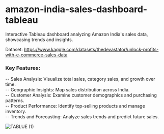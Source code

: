 # amazon-india-sales-dashboard-tableau
 Interactive Tableau dashboard analyzing Amazon India's sales data, showcasing trends and insights.

Dataset: https://www.kaggle.com/datasets/thedevastator/unlock-profits-with-e-commerce-sales-data


### Key Features:

-- Sales Analysis: Visualize total sales, category sales, and growth over time.\
-- Geographic Insights: Map sales distribution across India.\
-- Customer Analysis: Examine customer demographics and purchasing patterns.\
-- Product Performance: Identify top-selling products and manage inventory.\
-- Trends and Forecasting: Analyze sales trends and predict future sales.




![TABLUE (1)](https://github.com/anuragpras/amazon-india-sales-dashboard-tableau/assets/123822254/6246110f-986b-4aff-902f-0574bad25321)
